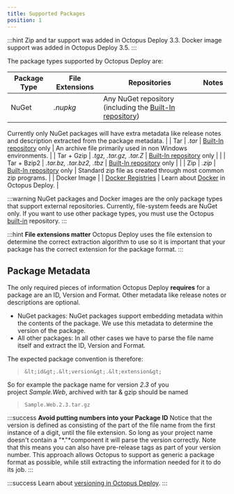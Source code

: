 ```yaml
---
title: Supported Packages
position: 1
---
```



:::hint
Zip and tar support was added in Octopus Deploy 3.3. Docker image support was added in Octopus Deploy 3.5.
:::


The package types supported by Octopus Deploy are:

| Package Type | File Extensions | Repositories | Notes |
| --- | --- | --- | --- |
| NuGet | *.nupkg* | Any NuGet repository (including the [Built-In repository](/docs/packaging-applications/package-repositories/pushing-packages-to-the-built-in-repository.md)) | 

Currently only NuGet packages will have extra metadata like release notes and description extracted from the package metadata.
 |
| Tar | *.tar* | [Built-In repository](/docs/packaging-applications/package-repositories/pushing-packages-to-the-built-in-repository.md) only | An archive file primarily used in non Windows environments. |
| Tar + Gzip | *.tgz, .tar.gz, .tar.Z* | [Built-In repository](/docs/packaging-applications/package-repositories/pushing-packages-to-the-built-in-repository.md) only |  |
| Tar + Bzip2 | *.tar.bz, .tar.bz2, .tbz* | [Built-In repository](/docs/packaging-applications/package-repositories/pushing-packages-to-the-built-in-repository.md) only |  |
| Zip | *.zip* | [Built-In repository](/docs/packaging-applications/package-repositories/pushing-packages-to-the-built-in-repository.md) only | Standard zip file as created through most common zip programs. |
| Docker Image |  | [Docker Registries](/docs/deploying-applications/docker-containers/docker-registries-as-feeds.md) | Learn about [Docker](/docs/guides/docker.md) in Octopus Deploy. |

:::warning
NuGet packages and Docker images are the only package types that support external repositories. Currently, file-system feeds are NuGet only. If you want to use other package types, you must use the Octopus [built-in](/docs/packaging-applications/package-repositories/pushing-packages-to-the-built-in-repository.md) repository.
:::

:::hint
**File extensions matter**
Octopus Deploy uses the file extension to determine the correct extraction algorithm to use so it is important that your package has the correct extension for the package format.
:::

## Package Metadata


The only required pieces of information Octopus Deploy **requires** for a package are an ID, Version and Format. Other metadata like release notes or descriptions are optional.

- NuGet packages: NuGet packages support embedding metadata within the contents of the package. We use this metadata to determine the version of the package.
- All other packages: In all other cases we have to parse the file name itself and extract the ID, Version and Format.



The expected package convention is therefore:


> `&lt;id&gt;.&lt;version&gt;.&lt;extension&gt;`



So for example the package name for version *2.3* of you project *Sample.Web*, archived with tar & gzip should be named


> `Sample.Web.2.3.tar.gz`





:::success
**Avoid putting numbers into your Package ID**
Notice that the version is defined as consisting of the part of the file name from the first instance of a digit, until the file extension. So long as your project name doesn't contain a "*.<number>"*component it will parse the version correctly. Note that this means you can also have pre-release tags as part of your version number. This approach allows Octopus to support as generic a package format as possible, while still extracting the information needed for it to do its job.
:::

:::success
Learn about [versioning in Octopus Deploy](/docs/packaging-applications/versioning-in-octopus-deploy.md).
:::
